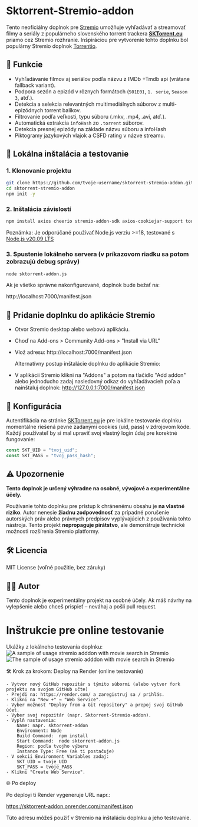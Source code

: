 # Sktorrent-Stremio-addon

Tento neoficiálny doplnok pre [Stremio](https://www.stremio.com/) umožňuje vyhľadávať a streamovať filmy a seriály z populárneho slovenského torrent trackera **[SKTorrent.eu](https://sktorrent.eu/torrent/index.php)** priamo cez Stremio rozhranie. Inšpiráciou pre vytvorenie tohto doplnku bol populárny Stremio doplnok [Torrentio](https://github.com/TheBeastLT/torrentio-scraper).

## 🔧 Funkcie

- Vyhľadávanie filmov aj seriálov podľa názvu z IMDb +Tmdb api (vrátane fallback variant).
- Podpora sezón a epizód v rôznych formátoch (`S01E01`, `1. serie`, `Season 3`, atď.).
- Detekcia a selekcia relevantných multimediálnych súborov z multi-epizódnych torrent balíkov.
- Filtrovanie podľa veľkosti, typu súboru (.mkv, .mp4, .avi, atď.).
- Automatická extrakcia `infoHash` zo `.torrent` súborov.
- Detekcia presnej epizódy na základe názvu súboru a infoHash
- Piktogramy jazykových vlajok a CSFD rating v názve streamu.

## 🧪 Lokálna inštalácia a testovanie

### 1. Klonovanie projektu
```bash
git clone https://github.com/tvoje-username/sktorrent-stremio-addon.git
cd sktorrent-stremio-addon
npm init -y
```

### 2. Inštalácia závislostí

```bash
npm install axios cheerio stremio-addon-sdk axios-cookiejar-support tough-cookie bncode entities parse-torrent-file
```

Poznámka: Je odporúčané používať Node.js verziu >=18, testované s [Node.js v20.09 LTS](https://nodejs.org/en/blog/release/v20.9.0)

### 3. Spustenie lokálneho servera (v príkazovom riadku sa potom zobrazujú debug správy)
```bash
node sktorrent-addon.js
```

Ak je všetko správne nakonfigurované, doplnok bude bežať na:

http://localhost:7000/manifest.json

## 🔗 Pridanie doplnku do aplikácie Stremio

- Otvor Stremio desktop alebo webovú aplikáciu.
- Choď na Add-ons > Community Add-ons > "Install via URL"
- Vlož adresu: http://localhost:7000/manifest.json

  Alternatívny postup inštalácie doplnku do aplikácie Stremio:
- V aplikácii Stremio klikni na "Addons" a potom na tlačidlo "Add addon" alebo jednoducho zadaj nasledovný odkaz do vyhľadávacieh poľa a nainštaluj doplnok: http://127.0.0.1:7000/manifest.json

## 📁 Konfigurácia

Autentifikácia na stránke [SKTorrent.eu](https://sktorrent.eu/torrent/index.php) je pre lokálne testovanie doplnku momentálne riešená pevne zadanými cookies (uid, pass) v zdrojovom kóde. Každý používateľ by si mal upraviť svoj vlastný login údaj pre korektné fungovanie:
```js
const SKT_UID = "tvoj_uid";
const SKT_PASS = "tvoj_pass_hash";
```

## ⚠️ Upozornenie

**Tento doplnok je určený výhradne na osobné, vývojové a experimentálne účely.**

Používanie tohto doplnku pre prístup k chránenému obsahu je **na vlastné riziko**.
Autor nenesie **žiadnu zodpovednosť** za prípadné porušenie autorských práv alebo právnych predpisov vyplývajúcich z používania tohto nástroja.
Tento projekt **nepropaguje pirátstvo**, ale demonštruje technické možnosti rozšírenia Stremio platformy.

## 🛠 Licencia

MIT License (voľné použitie, bez záruky)

## 👨‍💻 Autor

Tento doplnok je experimentálny projekt na osobné účely.
Ak máš návrhy na vylepšenie alebo chceš prispieť – neváhaj a pošli pull request.

# Inštrukcie pre online testovanie

Ukážky z lokálneho testovania doplnku:
<img title="A sample of usage stremio adddon with movie search in Stremio" alt="A sample of usage stremio adddon with movie search in Stremio" src="sample1.png">
<img title="A sample of usage stremio adddon with series search in Stremio" alt="The sample of usage stremio adddon with movie search in Stremio" src="sample2.png">


🛠️ Krok za krokom: Deploy na Render (online testovanie)

    - Vytvor nový GitHub repozitár s týmito súbormi (alebo vytvor fork projektu na svojom GitHub učte)
    - Prejdi na: https://render.com/ a zaregistruj sa / prihlás.
    - Klikni na "New +" → "Web Service".
    - Vyber možnosť "Deploy from a Git repository" a prepoj svoj GitHub účet.
    - Vyber svoj repozitár (napr. Sktorrent-Stremio-addon).
    - Vyplň nastavenia:
        Name: napr. sktorrent-addon
        Environment: Node
        Build Command:	npm install
        Start Command:  node sktorrent-addon.js
        Region: podľa tvojho výberu
        Instance Type: Free (ak ti postačuje)
    - V sekcii Environment Variables zadaj:
        SKT_UID = tvoje_UID
        SKT_PASS = tvoje_PASS
    - Klikni "Create Web Service".

🌐 Po deploy

Po deployi ti Render vygeneruje URL napr.:

https://sktorrent-addon.onrender.com/manifest.json

Túto adresu môžeš použiť v Stremio na inštaláciu doplnku a jeho testovanie.
